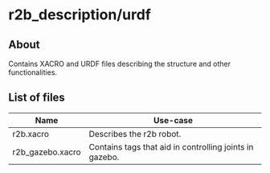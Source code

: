# r2b_description/urdf

## About

Contains XACRO and URDF files describing the structure and other functionalities.

## List of files

| Name | Use-case |
| --- | --- | 
| r2b.xacro | Describes the r2b robot. |
| r2b_gazebo.xacro | Contains tags that aid in controlling joints in gazebo. |